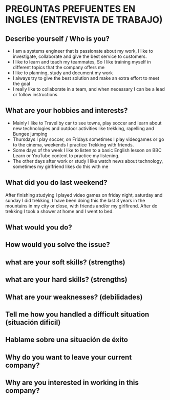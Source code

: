 # PREGUNTAS PREFUENTES EN INGLES (ENTREVISTA DE TRABAJO)

## Describe yourself / Who is you?

- I am a systems engineer that is passionate about my work, I like to investigate, collaborate and give the best service to customers.
- I like to learn and teach my teammates, So I like training myself in different topics that the company offers me
- I like to planning, study and document my work
- I always try to give the best solution and make an extra effort to meet the goal
- I really like to collaborate in a team, and when necessary I can be a lead or follow instructions

## What are your hobbies and interests?

- Mainly I like to Travel by car to see towns, play soccer and learn about new technologies and outdoor activities like trekking, rapelling and Bungee jumping
- Thursdays I play soccer, on Fridays sometimes I play videogames or go to the cinema, weekends I practice Trekking with friends.
- Some days of the week I like to listen to a basic English lesson on BBC Learn or YouTube content to practice my listening.
- The other days after work or study I like watch news about technology, sometimes my girlfriend likes do this with me

## What did you do last weekend?

After finishing studying I played video games on friday night, saturday and sunday I did trekking, I have been doing this the last 3 years in the mountains in my city or close, with friends and/or my girlfirend. After do trekking I took a shower at home and I went to bed.

## What would you do?

## How would you solve the issue?

## what are your soft skills? (strengths)

## what are your hard skills? (strengths)

## What are your weaknesses? (debilidades)

## Tell me how you handled a difficult situation (situación dificil)

## Hablame sobre una situación de éxito

## Why do you want to leave your current company?

## Why are you interested in working in this company?